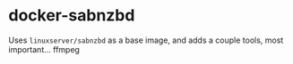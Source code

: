 # docker-sabnzbd

Uses `linuxserver/sabnzbd` as a base image, and adds a couple tools, most important... ffmpeg
